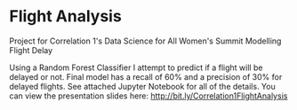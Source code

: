 # Flight Analysis
Project for Correlation 1's Data Science for All Women's Summit Modelling Flight Delay

Using a Random Forest Classifier I attempt to predict if a flight will be delayed or not.
Final model has a recall of 60% and a precision of 30% for delayed flights.
See attached Jupyter Notebook for all of the details. You can view the presentation slides here: http://bit.ly/Correlation1FlightAnalysis
